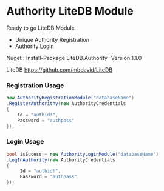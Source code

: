 # Authority LiteDB Module

Ready to go LiteDB Module

  - Unique Authority Registration 
  - Authority Login

Nuget : Install-Package LiteDB.Authority -Version 1.1.0

LiteDB https://github.com/mbdavid/LiteDB

### Registration Usage

```csharp
new AuthorityRegistrationModule("databaseName")
.RegisterAuthorithy(new AuthorityCredentials
{
    Id = "authid!",
    Password = "authpass"
});
```

### Login Usage

```csharp
bool isSucess = new AuthorityLoginModule("databaseName")
.LogInAuthority(new AuthorityCredentials
{
     Id = "authid!",
     Password = "authpass"
});
```